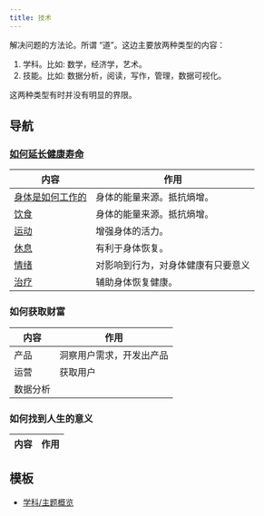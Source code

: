 ```yaml
---
title: 技术
---
```


解决问题的方法论。所谓 “道”。这边主要放两种类型的内容：
1. 学科。比如: 数学，经济学，艺术。
2. 技能。比如: 数据分析，阅读，写作，管理，数据可视化。

这两种类型有时并没有明显的界限。

## 导航
### [如何延长健康寿命](./health/readme.md)
| 内容                   |         作用          |
|-------------------------|------------------------------|
| [身体是如何工作的](./health/base/readme.md)       |  身体的能量来源。抵抗熵增。 |
| [饮食](./health/nutrition/readme.md)       |  身体的能量来源。抵抗熵增。 |
| [运动](./health/sport/readmd.md)    |   增强身体的活力。  |
| [休息](./health/rest/readme.md)    |   有利于身体恢复。  | 
| [情绪](./health/mood/readme.md)    |  对影响到行为，对身体健康有只要意义   |
| [治疗](./health/treatment/readme.md)    |    辅助身体恢复健康。  |

### 如何获取财富
| 内容                   |         作用          |
|-------------------------|------------------------------|
|   产品     |   洞察用户需求，开发出产品 |
|   运营     |   获取用户 |
| 数据分析   | |


### 如何找到人生的意义
| 内容                   |         作用          |
|-------------------------|------------------------------|



## 模板
* [学科/主题概览](../personal/template/content/subject.md)

